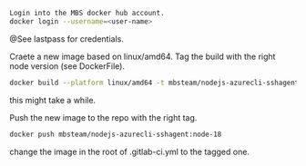 ```bash
Login into the MBS docker hub account.   
docker login --username=<user-name>
```
@See lastpass for credentials.  

Craete a new image based on linux/amd64. 
Tag the build with the right node version (see DockerFile).   
```bash
docker build --platform linux/amd64 -t mbsteam/nodejs-azurecli-sshagent:node-18 .
```
this might take a while.   

Push the new image to the repo with the right tag.   
```bash
docker push mbsteam/nodejs-azurecli-sshagent:node-18
```

change the image in the root of .gitlab-ci.yml to the tagged one.   